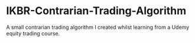 # IKBR-Contrarian-Trading-Algorithm
A small contrarian trading algorithm I created whilst learning from a Udemy equity trading course.
